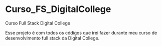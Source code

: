 # Curso_FS_DigitalCollege
Curso Full Stack Digital College

Esse projeto é com todos os códigos que irei fazer durante meu curso de desenvolvimento full stack da Digital College.
